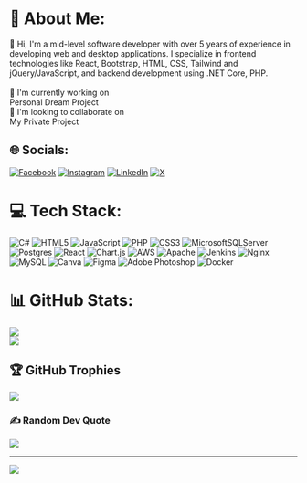 # 💫 About Me:
👋 Hi, I'm a mid-level software developer with over 5 years of experience in developing web and desktop applications. I specialize in frontend technologies like React, Bootstrap, HTML, CSS, Tailwind and jQuery/JavaScript, and backend development using .NET Core, PHP. <br><br>🔭 I'm currently working on <br>Personal Dream Project <br>🤝 I'm looking to collaborate on<br>My Private Project<br>


## 🌐 Socials:
[![Facebook](https://img.shields.io/badge/Facebook-%231877F2.svg?logo=Facebook&logoColor=white)](https://facebook.com/theenescresta) [![Instagram](https://img.shields.io/badge/Instagram-%23E4405F.svg?logo=Instagram&logoColor=white)](https://instagram.com/theenescresta) [![LinkedIn](https://img.shields.io/badge/LinkedIn-%230077B5.svg?logo=linkedin&logoColor=white)](https://linkedin.com/in/dineshkshrestha) [![X](https://img.shields.io/badge/X-black.svg?logo=X&logoColor=white)](https://x.com/theenescresta) 

# 💻 Tech Stack:
![C#](https://img.shields.io/badge/c%23-%23239120.svg?style=flat&logo=csharp&logoColor=white) ![HTML5](https://img.shields.io/badge/html5-%23E34F26.svg?style=flat&logo=html5&logoColor=white) ![JavaScript](https://img.shields.io/badge/javascript-%23323330.svg?style=flat&logo=javascript&logoColor=%23F7DF1E) ![PHP](https://img.shields.io/badge/php-%23777BB4.svg?style=flat&logo=php&logoColor=white) ![CSS3](https://img.shields.io/badge/css3-%231572B6.svg?style=flat&logo=css3&logoColor=white) ![MicrosoftSQLServer](https://img.shields.io/badge/Microsoft%20SQL%20Server-CC2927?style=flat&logo=microsoft%20sql%20server&logoColor=white) ![Postgres](https://img.shields.io/badge/postgres-%23316192.svg?style=flat&logo=postgresql&logoColor=white) ![React](https://img.shields.io/badge/react-%2320232a.svg?style=flat&logo=react&logoColor=%2361DAFB) ![Chart.js](https://img.shields.io/badge/chart.js-F5788D.svg?style=flat&logo=chart.js&logoColor=white) ![AWS](https://img.shields.io/badge/AWS-%23FF9900.svg?style=flat&logo=amazon-aws&logoColor=white) ![Apache](https://img.shields.io/badge/apache-%23D42029.svg?style=flat&logo=apache&logoColor=white) ![Jenkins](https://img.shields.io/badge/jenkins-%232C5263.svg?style=flat&logo=jenkins&logoColor=white) ![Nginx](https://img.shields.io/badge/nginx-%23009639.svg?style=flat&logo=nginx&logoColor=white) ![MySQL](https://img.shields.io/badge/mysql-4479A1.svg?style=flat&logo=mysql&logoColor=white) ![Canva](https://img.shields.io/badge/Canva-%2300C4CC.svg?style=flat&logo=Canva&logoColor=white) ![Figma](https://img.shields.io/badge/figma-%23F24E1E.svg?style=flat&logo=figma&logoColor=white) ![Adobe Photoshop](https://img.shields.io/badge/adobe%20photoshop-%2331A8FF.svg?style=flat&logo=adobe%20photoshop&logoColor=white) ![Docker](https://img.shields.io/badge/docker-%230db7ed.svg?style=flat&logo=docker&logoColor=white)
# 📊 GitHub Stats:
<!-- ![](https://github-readme-stats.vercel.app/api?username=dineshkshrestha&theme=dark&hide_border=false&include_all_commits=true&count_private=true)<br/> -->
![](https://github-readme-streak-stats.herokuapp.com/?user=dineshkshrestha&theme=dark&hide_border=false)<br/>
![](https://github-readme-stats.vercel.app/api/top-langs/?username=dineshkshrestha&theme=dark&hide_border=false&include_all_commits=true&count_private=true&layout=compact)

## 🏆 GitHub Trophies
![](https://github-profile-trophy.vercel.app/?username=dineshkshrestha&theme=radical&no-frame=false&no-bg=true&margin-w=4)

### ✍️ Random Dev Quote
![](https://quotes-github-readme.vercel.app/api?type=horizontal&theme=radical)

---
[![](https://visitcount.itsvg.in/api?id=dineshkshrestha&icon=2&color=0)](https://visitcount.itsvg.in)

<!-- Proudly created with GPRM ( https://gprm.itsvg.in ) -->
